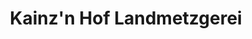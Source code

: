 ---
title: "Kainz'n Hof Landmetzgerei"
url: /grosskarolinenfeld/kainzn-hof-landmetzgerei/
shop: Metzgerei
---